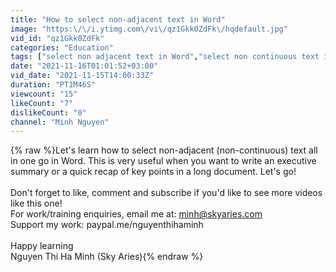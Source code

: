 ```yaml
---
title: "How to select non-adjacent text in Word"
image: "https:\/\/i.ytimg.com\/vi\/qz1Gkk0ZdFk\/hqdefault.jpg"
vid_id: "qz1Gkk0ZdFk"
categories: "Education"
tags: ["select non adjacent text in Word","select non continuous text in Word"]
date: "2021-11-16T01:01:52+03:00"
vid_date: "2021-11-15T14:00:33Z"
duration: "PT1M46S"
viewcount: "15"
likeCount: "7"
dislikeCount: "0"
channel: "Minh Nguyen"
---
```

{% raw %}Let's learn how to select non-adjacent (non-continuous) text all in one go in Word.  This is very useful when you want to write an executive summary or a quick recap of key points in a long document.  Let's go!<br /><br />Don't forget to like, comment and subscribe if you'd like to see more videos like this one!<br />For work/training enquiries, email me at: minh@skyaries.com<br />Support my work: paypal.me/nguyenthihaminh<br /><br />Happy learning<br />Nguyen Thi Ha Minh (Sky Aries){% endraw %}
